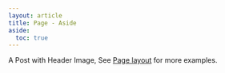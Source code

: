 ```yaml
---
layout: article
title: Page - Aside
aside:
  toc: true
---
```


A Post with Header Image, See [Page layout](https://tianqi.name/jekyll-TeXt-theme/samples.html#page-layout) for more examples.

<!--more-->
